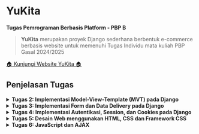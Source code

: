 # YuKita

**Tugas Pemrograman Berbasis Platform - PBP B**

> **YuKita** merupakan proyek Django sederhana berbentuk e-commerce berbasis website untuk memenuhi Tugas Individu mata kuliah PBP Gasal 2024/2025

[ 🏠 Kunjungi Website YuKita 🏠 ](http://gnade-yuka-yukita.pbp.cs.ui.ac.id/)

## **Penjelasan Tugas**

<details>
<summary> <b> Tugas 2: Implementasi Model-View-Template (MVT) pada Django </b> </summary>

## **Implementasi Checklist**

* ### Inisiasi Proyek Django

Setelah saya membuat direktori baru dengan nama Yukita, nama e-commerce buatan saya, saya membuat dependencies pada berkas 'requirements.txt' yang berisi

```
django
gunicorn
whitenoise
psycopg2-binary
requests
urllib3
```

Lalu melakukan instalasi dependencies setelah menjalankan virtual environment dengan perintah `pip install -r requirements.txt` dan membuat proyek Django dengan perintah `django-admin startproject yukita .`

* ### Menjalankan Server

Setelah membuat proyek Django, saya menambahkan string `ALLOWED_HOSTS = ["localhost", "127.0.0.1"]` untuk keperluan deployment dan menjalankan server Django dengan perintah `python3 manage.py runserver`

* ### Membuat  aplikasi `main`

Saya menjalankan perintah `python manage.py startapp main` untuk membuat aplikasi baru bernama main. Lalu saya menambahkan `main` ke `INSTALLED_APPS` pada berkas `settings.py` 


* ### Membuat model aplikasi `main`

Saya membuat berkas `models.py` pada direktori `main` yang berisikan

```
from django.db import models

class ShopEntry(models.Model):
    name = models.CharField(max_length=255)
    price = models.IntegerField()
    description = models.TextField()
    quantity = models.IntegerField()
    location = models.CharField(max_length=255)

    @property
    def is_avaible(self):
        return self.quantity > 0
```

Lalu saya mengimigrasikan model yang sudah saya buat dengan menjalankan perintah `python3 manage.py makemigrations` dan mengimigrasikannya ke basis data lokal dengan menjalankan perintah `python manage.py migrate`

* ### Membuat template dan view aplikasi `main`

Template untuk merender pada file `views.py` berisikan

```
from django.shortcuts import render

def show_main(request):
    context = {
        'product_name': 'BLAHAJ Soft Toy',
        'product_price': 'IDR 299,000',
        'product_description': 'A large and soft cuddly shark. It\'s perfect to hug, use as a pillow, or play with. This toy will bring comfort and joy to any child.',
        'product_quantity': 1,
        'product_location': 'Jakarta, Surabaya, Bali',
        'name' : "Gnade Yuka",
        'kelas' : "PBP-B"
    }

    return render(request, "main.html", context)

```

dan template pada file `html.main` berisi 

```
<h1>YuKita</h1>

<h5>Nama: </h5>
<p>{{ name }}</p>

<h5>Kelas: </h5>
<p>{{ kelas }}</p>

<h1>{{ product_name }}</h1>

<h5>Price: </h5>
<p>{{ product_price }}</p>

<h5>Description: </h5>
<p>{{ product_description }}</p>

<h5>Quantity: </h5>
<p>{{ product_quantity }}</p>

<h5>Location: </h5>
<p>{{ product_location }}</p>
```

* ### Melakukanrouting pada aplikasi `main`

Untuk mengatur URL pada aplikasi `main`, saya membuat berkas `urls.py` pada aplikasi `main` berisikan

```
from django.urls import path
from main.views import show_main

app_name = 'main'

urlpatterns = [
    path('', show_main, name='show_main'),
]
```

Dengan begitu, saya dapat melihat `main` dengan perintah `python manage.py runserver`

## **Jawaban Tugas 2**

* ### Bagan request client ke web aplikasi berbasis Django

![bagan request client ke web](image/bagan.jpeg)

Client (Browser/User) mengirimkan request HTTP ke server, yang kemudian memprosesnya dengan melakukan pemetaan URL melalui urls.py. Setelah URL ditemukan dan dipetakan, fungsi yang sesuai dalam views.py dijalankan berdasarkan permintaan URL tersebut. Selanjutnya, fungsi view mengembalikan HTTP response dalam bentuk halaman HTML. Dalam proses ini, views.py mengambil data yang dibutuhkan dari models.py, lalu data tersebut disajikan menggunakan template main.html.


* ### Fungsi `git` dalam pengembangan perangkat lunak

Git adalah sistem pengontrol versi terdistribusi yang sangat penting dalam pengembangan perangkat lunak. Fungsinya mencakup pelacakan perubahan kode, memungkinkan kolaborasi antar-pengembang, dan mendukung pengelolaan proyek berskala besar. Dengan Git, pengembang dapat membuat cabang kode (branches) untuk mengembangkan fitur baru secara paralel tanpa mengganggu kode yang sudah ada. Setelah pengembangan selesai, perubahan dapat digabungkan (merge) kembali ke cabang utama. Selain itu, Git memungkinkan pengembalian (rollback) ke versi sebelumnya jika terjadi kesalahan.

* ### Mengapa framework Django dijadikan permulaan pembelajaran pengembangan perangkat lunak?

Django sering kali dipilih sebagai framework pertama untuk belajar pengembangan perangkat lunak karena strukturnya yang jelas dan lengkap. Django menyediakan "batteries included," yang berarti banyak fungsi umum seperti autentikasi, manajemen database, dan URL routing sudah tersedia secara default, memudahkan pemula untuk fokus pada konsep dasar. Selain itu, Django menggunakan bahasa Python, yang terkenal dengan sintaks yang mudah dipahami,sehingga cocok untuk pelajar dan pengembang pemula.

* ### Mengapa model pada Django disebut sebagai ORM?

Pada Django, model disebut sebagai ORM (Object-Relational Mapping) karena menyediakan cara untuk menghubungkan dan memanipulasi data di database menggunakan objek Python. ORM memungkinkan pengembang berinteraksi dengan database tanpa harus menulis SQL secara langsung. Setiap model di Django merepresentasikan tabel di database, dan setiap atribut model merepresentasikan kolom pada tabel tersebut. Dengan menggunakan ORM, pengembang dapat melakukan operasi database seperti penyimpanan, update, dan penghapusan data dengan kode Python yang lebih mudah dibaca.


</details>

<details>
<summary> <b> Tugas 3: Implementasi Form dan Data Delivery pada Django</b> </summary>

## **Jawaban Tugas 3**

* ### Mengapa kita memerlukan data delivery dalam pengimplementasian sebuah platform?
**Data delivery** dalam pengimplementasian sebuah platform diperlukan karena bertujuan untuk memastikan bahwa data yang dikirim antar bagian sistem (misalnya, antara frontend dan backend atau antar microservices) dapat ditukar dengan cara yang efisien, aman, dan konsisten. Tanpa mekanisme pengiriman data yang efektif, aplikasi tidak akan dapat menyajikan informasi yang tepat kepada pengguna secara real-time, menyebabkan pengalaman pengguna yang buruk. Selain itu, data delivery memungkinkan platform untuk beroperasi secara terdistribusi, mendukung skala besar, serta memfasilitasi komunikasi antar komponen yang berbeda secara seamless.

* ### Mana yang lebih baik antara XML dan JSON? Mengapa JSON lebih populer dibandingkan XML?
Antara **XML** dan **JSON**, **JSON** lebih baik dan populer untuk pengiriman data dalam aplikasi modern. Hal ini karena JSON lebih ringan dan lebih mudah dibaca oleh manusia maupun mesin dibandingkan XML, yang menggunakan tag berlapis dan lebih verbose. JSON juga lebih mudah diolah dengan JavaScript, yang merupakan bahasa umum di web development. Sementara XML memiliki kemampuan untuk mendeskripsikan struktur data yang lebih kompleks (seperti metadata dan skema yang dapat divalidasi), JSON tetap lebih disukai untuk API modern karena kecepatan dan kesederhanaannya. Oleh karena itu, JSON lebih populer karena performanya yang lebih efisien dalam konteks pengiriman data di web.

* ### Jelaskan fungsi dari method is_valid() pada form Django dan mengapa kita membutuhkan method tersebut?
Dalam **Django**, method **`is_valid()`** digunakan pada objek form untuk memeriksa apakah data yang dikirimkan oleh pengguna sesuai dengan aturan validasi yang telah ditentukan dalam form tersebut. Method ini akan mengembalikan nilai `True` jika semua data valid dan `False` jika terdapat kesalahan dalam input pengguna. Kita membutuhkan method ini agar data yang diterima dari pengguna dapat diproses dengan benar atau menampilkan pesan kesalahan jika data yang dimasukkan tidak sesuai dengan ketentuan (misalnya format email salah atau ada field yang tidak diisi). Tanpa validasi ini, aplikasi rentan menerima data yang tidak lengkap atau tidak valid.

* ### Mengapa kita membutuhkan csrf_token saat membuat form di Django? Apa yang dapat terjadi jika kita tidak menambahkan csrf_token pada form Django? Bagaimana hal tersebut dapat dimanfaatkan oleh penyerang?
Kita membutuhkan **`csrf_token`** saat membuat form di Django untuk melindungi aplikasi dari serangan **Cross-Site Request Forgery (CSRF)**, yaitu jenis serangan di mana penyerang dapat membuat pengguna yang sudah login di aplikasi mengirimkan permintaan yang tidak diinginkan tanpa sepengetahuan mereka. Jika form Django tidak memiliki **`csrf_token`**, penyerang dapat memanfaatkan celah ini untuk melakukan tindakan berbahaya, seperti mengirimkan permintaan palsu atas nama pengguna tanpa izin, yang bisa berdampak pada perubahan data atau eksploitasi lain. **`csrf_token`** membantu mencegah hal ini dengan memastikan bahwa permintaan yang dikirim ke server berasal dari sumber yang sah.

## **Implementasi Checklist**

* ### Membuat input form

Membuat `form` untuk menerima input, sehingga nantinya data baru bisa ditampilkan dengan membuat file `forms.py` pada main yang berisikan kode

```
from django.forms import ModelForm
from main.models import ShopEntry

class ShopEntryForm(ModelForm):
    class Meta:
        model = ShopEntry 
        fields = ["product_name", "price", "quantity", "location", "description"]
```

Selain itu, saya juga mengubah `show_main` pada `views.py` menjadi

```
def show_main(request):
    shop_entries = ShopEntry.objects.all()
    
    context = {
        # 'product_name': 'Sofa Ruang Tamu',
        # 'product_price': 'IDR 1,500,000',
        # 'product_description': 'A sofa-bed with small, neat dimensions which is easy to furnish with, even when space is limited. You can make the sofa more comfortable and personal by completing with pillows in different colours and patterns.',
        # 'stock': 1,
        # 'product_location': 'Jakarta, Surabaya, Bali',
        'name' : "Gnade Yuka",
        'kelas' : "PBP-B",
        'shop_entries' : shop_entries
    }

    return render(request, "main.html", context)
```

* ### Menambahkan fungsi pada `views.py`

Sehingga kita bisa melihat data yang sudah diinput

1. Membuat fungsi baru `create_shop_entry` pada `views.py` agar bisa menerima data yang berisikan

```
def create_shop_entry(request):
    form = ShopEntryForm(request.POST or None)

    if form.is_valid() and request.method == "POST":
        form.save()
        return redirect('main:show_main')

    context = {'form': form}
    return render(request, "create_shop_entry.html", context)
```

2. Lalu membuat template baru untuk tampilan ketika menambahkan pembelian baru dengan nama `create_shop_entry` pada direktori `main/templates` yang berisikan

```
{% extends 'base.html' %} 
{% block content %}
<h1>Add New Shop Entry</h1>

<form method="POST">
  {% csrf_token %}
  <table>
    {{ form.as_table }}
    <tr>
      <td></td>
      <td>
        <input type="submit" value="Add Shop Entry" />
      </td>
    </tr>
  </table>
</form>

{% endblock %}
```

3. Lalu menampilkan data pembelian dalam bentuk tabel dan menambahkan tombol `Add New Shop Entry` pada `main.html` ketika ingin menambahkan pembelian

```
<div class="shop-entries">
    <h3>Shop Entries</h3>
    
    {% if not shop_entries %}
    <p>Belum ada pesanan yang masuk</p>
    {% else %}
    <table>
      <tr>
        <th>Nama</th>
        <th>Harga</th>
        <th>Jumlah Kamar</th>
        <th>Lokasi</th>
        <th>Deskripsi</th>
      </tr>
      
      <!-- Display each shop entry -->
      {% for shop_entry in shop_entries %}
      <tr>
        <td>{{ shop_entry.product_name }}</td>
        <td>{{ shop_entry.price }}</td>
        <td>{{ shop_entry.quantity }}</td>
        <td>{{ shop_entry.location }}</td>
        <td>{{ shop_entry.description }}</td>
      </tr>
      {% endfor %}
    </table>
    {% endif %}
</div>

<br />

<a href="{% url 'main:create_shop_entry' %}">
  <button>Add New Shop Entry</button>
</a>
```

* ### Menambahkan format XML dan JSON 

Untuk melihat data dalam format XML dan JSON, pada `views.py` di foler `main` kita menambahkan 
```
from django.http import HttpResponse
from django.core import serializers
```

1. Menambahkan fungsi `show_xml` dan `show_xml_by_id` (untuk melihat bedasarkan filter ID) yang akan mengembalikan `HttpResponse` berisi data yang sudah menjadi XML

```
def show_xml(request):
    data = ShopEntry.objects.all()
    return HttpResponse(serializers.serialize("xml", data), content_type="application/xml")

def show_xml_by_id(request, id):
    data = ShopEntry.objects.filter(pk=id)
    return HttpResponse(serializers.serialize("xml", data), content_type="application/xml")
```

2. Menambahkan fungsi `show_json` dan `show_json_by_id` (untuk melihat bedasarkan filter ID) yang akan mengembalikan `HttpResponse` berisi data yang sudah menjadi JSON

```
def show_json(request):
    data = ShopEntry.objects.all()
    return HttpResponse(serializers.serialize("json", data), content_type="application/json")

def show_json_by_id(request, id):
    data = ShopEntry.objects.filter(pk=id)
    return HttpResponse(serializers.serialize("json", data), content_type="application/json")

```

3. Merouting URL
Tidak lupa juga untuk menambahkan `path_url` fungsi yang sudah kita tambhkan ke `urlpatterns` pada `main/urls.py` dan mengimport dari `views.py`. Sehingga isi dari `main/urls.py` akan berisi :

```
from django.urls import path
from main.views import show_main, create_shop_entry, show_xml, show_json, show_xml_by_id, show_json_by_id

app_name = 'main'

urlpatterns = [
    path('', show_main, name='show_main'),
    path('create-shop-entry', create_shop_entry, name='create_shop_entry'),
    path('xml/', show_xml, name='show_xml'),
    path('json/', show_json, name='show_json'),
    path('xml/<str:id>/', show_xml_by_id, name='show_xml_by_id'),
    path('json/<str:id>/', show_json_by_id, name='show_json_by_id'),
]
```

Sehingga, input `form` sudah bisa digunakan dengan menjalankan command `python3 manage.py runserver` dan mengunjungi <http://localhost:8000>.

## Postman *Screenshot*
1. XML
![XML](image/postman_xml.png)
2. JSON
![JSON](image/postman_json.png)
3. XML *by* ID
![XML *by* ID](image/postman_xml_id.png)
4. JSON *by* ID
![JSON *by* ID](image/postman_json_id.png)

</details>

<details>
<summary> <b> Tugas 4: Implementasi Autentikasi, Session, dan Cookies pada Django</b> </summary>

## **Jawaban Tugas 3**

* ### Apa perbedaan antara HttpResponseRedirect() dan redirect()?
HttpResponseRedirect() adalah kelas yang secara eksplisit mengembalikan respons HTTP yang mengarahkan pengguna ke URL tertentu, di mana kita harus memberikan URL tujuan secara manual. Sebaliknya, redirect() adalah shortcut yang lebih fleksibel dalam Django, yang dapat menerima tidak hanya URL, tetapi juga nama view atau objek model dan secara otomatis menangani pembuatan URL tujuan. Dengan redirect(), proses redirect menjadi lebih sederhana karena Django mengubah input yang diberikan menjadi URL yang sesuai.

* ### Jelaskan cara kerja penghubungan model Product dengan User!
Penghubungan antara model Product dengan User biasanya dilakukan menggunakan ForeignKey atau ManyToManyField tergantung pada hubungan yang diinginkan. Misalnya, jika satu pengguna bisa memiliki banyak produk, maka model Product akan memiliki ForeignKey ke model User, seperti ini: user = models.ForeignKey(User, on_delete=models.CASCADE). Ini berarti setiap instance Product terhubung dengan satu pengguna, tetapi satu pengguna dapat memiliki banyak produk. Django akan secara otomatis membuat relasi ini di database, dan kita dapat mengakses data yang terhubung melalui atribut relasi tersebut.
 
* ### Apa perbedaan antara authentication dan authorization, apakah yang dilakukan saat pengguna login? Jelaskan bagaimana Django mengimplementasikan kedua konsep tersebut.
Authentication adalah proses memverifikasi identitas pengguna, misalnya dengan memastikan username dan password yang diberikan benar. Authorization adalah proses yang menentukan apakah pengguna yang terautentikasi memiliki izin untuk melakukan aksi tertentu. Ketika pengguna login, mereka pertama-tama melewati proses authentication. Django mengimplementasikan authentication menggunakan django.contrib.auth, yang menyediakan sistem login, logout, dan manajemen pengguna. Authorization di Django diimplementasikan melalui sistem izin berbasis objek, di mana setiap pengguna dapat diberikan izin tertentu untuk mengakses fitur atau tindakan tertentu di aplikasi.

* ### Bagaimana Django mengingat pengguna yang telah login? Jelaskan kegunaan lain dari cookies dan apakah semua cookies aman digunakan?
Django mengingat pengguna yang telah login dengan menggunakan session cookies, yang disimpan di browser pengguna. Saat pengguna login, Django menyimpan session ID di cookie dan di database. Setiap kali pengguna mengakses halaman, Django memeriksa session ID untuk mengetahui apakah pengguna sudah login. Selain itu, cookies dapat digunakan untuk menyimpan preferensi pengguna atau melacak aktivitas. Tidak semua cookies aman digunakan; misalnya, cookies yang tidak diatur dengan aman dapat dicuri dalam serangan seperti cross-site scripting (XSS). Django menyediakan pengaturan seperti HttpOnly dan Secure untuk memastikan cookies lebih aman dengan membatasi akses JavaScript dan memaksa penggunaan HTTPS.

## **Implementasi Checklist**

* ### Membuat Form Registrasi

Agar website hanya bisa diakses oleh pengguna yang sudah mempunyai akun, maka diperlukan form untuk registrasi. Pada `views.py` kita menambahkan import `UserCreatiionForm` dan `message`. Selain itu saya juga menambahkan fungsi `register` agar bisa membuat form registrasi secara otomatis dan menghasilkan data setelah disubmit
```
from django.contrib.auth.forms import UserCreationForm
from django.contrib import messages

def register(request):
    form = UserCreationForm()

    if request.method == "POST":
        form = UserCreationForm(request.POST)
        if form.is_valid():
            form.save()
            messages.success(request, 'Your account has been successfully created!')
            return redirect('main:login')
    context = {'form':form}
    return render(request, 'register.html', context)
```

Selain itu saya juga membuat halaman registrasi pada `registrasi.html` pada `main/templates` dengan code 
```
{% extends 'base.html' %}

{% block meta %}
    <title>Register</title>
{% endblock meta %}

{% block content %}  

<div class = "login">
    
    <h1>Register</h1>  

        <form method="POST" >  
            {% csrf_token %}  
            <table>  
                {{ form.as_table }}  
                <tr>  
                    <td></td>
                    <td><input type="submit" name="submit" value="Daftar"/></td>  
                </tr>  
            </table>  
        </form>

    {% if messages %}  
        <ul>   
            {% for message in messages %}  
                <li>{{ message }}</li>  
                {% endfor %}  
        </ul>   
    {% endif %}

</div>  

{% endblock content %}
```

Terakhir saya juga menambahkan url path pada `urls.py`
```
from main.views import register
 urlpatterns = [
     ...
     path('register/', register, name='register'),
 ]
```
* ### Membuat Fungsi Login

Setelah membuat form registrasi, saya juga membuat fungsi login untuk menerima user yang sudah terdaftar dengan menambahkan berikut ini ke dalam `views.py`
```
from django.contrib.auth.forms import UserCreationForm, AuthenticationForm
from django.contrib.auth import authenticate, login

def login_user(request):
   if request.method == 'POST':
      form = AuthenticationForm(data=request.POST)

      if form.is_valid():
            user = form.get_user()
            login(request, user)
            return redirect('main:show_main')

   else:
      form = AuthenticationForm(request)
   context = {'form': form}
   return render(request, 'login.html', context)
```
Selain itu, saya juga membuat halaman tampilan untuk login user dengan membuat `login.html` pada direktori `main/templates` yang berisi
```
{% extends 'base.html' %}

{% block meta %}
<title>Login</title>
{% endblock meta %}

{% block content %}
<div class="login">
  <h1>Login</h1>

  <form method="POST" action="">
    {% csrf_token %}
    <table>
      {{ form.as_table }}
      <tr>
        <td></td>
        <td><input class="btn login_btn" type="submit" value="Login" /></td>
      </tr>
    </table>
  </form>

  {% if messages %}
  <ul>
    {% for message in messages %}
    <li>{{ message }}</li>
    {% endfor %}
  </ul>
  {% endif %} Don't have an account yet?
  <a href="{% url 'main:register' %}">Register Now</a>
</div>

{% endblock content %}
```

Tidak lupa juga untuk mengimport fungsi yang sudah saya buat ke dalam `urls.py` dengan menambahkan path url
```
from main.views import login_user
urlpatterns = [
   ...
   path('login/', login_user, name='login'),
]
```
* ### Membuat Fungsi Logout

Selain membuat fungsi login, diperlukan fungsi logout dengan menambahkan potongan kode berikut ke dalam `views.py`

```
from django.contrib.auth import logout

def logout_user(request):
    logout(request)
    return redirect('main:login')
```
selain itu pada `main.html` juga kita tambahkan 
```
<a href="{% url 'main:logout' %}">
  <button>Logout</button>
</a>
```
untuk mengarahkan halaman url secara dinamis. Tidak lupa juga untuk mengimport fungsi yang sudah saya buat ke dalam `urls.py` dengan menambahkan path url
```
from main.views import logout_user
urlpatterns = [
   ...
   path('logout/', logout_user, name='logout'),
]
```

* ### Meretriksi Halaman Main

pada `views.py` kita tambahkan
```
from django.contrib.auth.decorators import login_required
@login_required(login_url='/login')
def show_main(request):
```
* ### Menerapkan Cookies

Untuk menampilkan data last login pengguna, kita bisa menggunakan cookies. Pada `views.py` kita tambahkan
```
import datetime
from django.http import HttpResponseRedirect
from django.urls import reverse
```
dan fungsi login_user, ditambahkan cookie yang bernama `last_login` untuk melihat kapan terakhir kali pengguna melakukan login dengan melakukan perubahan pada blok `if form.is_valid()`
```
if form.is_valid():
    user = form.get_user()
    login(request, user)
    response = HttpResponseRedirect(reverse("main:show_main"))
    response.set_cookie('last_login', str(datetime.datetime.now()))
    return response
```

Pada fungsi show_main, tambahkan potongan kode `'last_login': request.COOKIES['last_login']` ke dalam variabel context. 
Ubah juga kode `logount_user` menjadi 
```
def logout_user(request):
    logout(request)
    response = HttpResponseRedirect(reverse('main:login'))
    response.delete_cookie('last_login')
    return response
```

Pada `main.html` tambahkan potongan kode untuk menampilkan data last login.
```
...
<h5>Sesi terakhir login: {{ last_login }}</h5>
...
```
</details>

<details>
<summary> <b> Tugas 5: Desain Web menggunakan HTML, CSS dan Framework CSS</b> </summary>

## **Jawaban Tugas 5**

* ### Jika terdapat beberapa CSS selector untuk suatu elemen HTML, jelaskan urutan prioritas pengambilan CSS selector tersebut!

CSS menentukan prioritas selector berdasarkan konsep specificity. Selector dengan prioritas tertinggi diterapkan jika ada beberapa selector yang berlaku untuk elemen yang sama. Urutannya dimulai dari yang terendah: selector elemen (tag), selector class, selector ID, inline styles, dan yang tertinggi adalah aturan dengan `!important`. Inline styles dan `!important` dapat mengesampingkan prioritas selector lainnya.

* ### Mengapa responsive design menjadi konsep yang penting dalam pengembangan aplikasi web? Berikan contoh aplikasi yang sudah dan belum menerapkan responsive design!

Responsive design penting agar tampilan situs web dapat beradaptasi dengan baik di berbagai perangkat dengan ukuran layar yang berbeda, seperti desktop, tablet, dan ponsel. Hal ini meningkatkan pengalaman pengguna dan memastikan situs tetap mudah diakses dan fungsional. Misalnya, aplikasi seperti Google telah menerapkan responsive design, sementara beberapa situs lama mungkin belum responsif dan tampil berantakan di perangkat seluler.

* ### Jelaskan perbedaan antara margin, border, dan padding, serta cara untuk mengimplementasikan ketiga hal tersebut!

Margin adalah ruang luar elemen, yang mengatur jarak antara elemen dengan elemen lainnya. Border adalah garis yang mengelilingi konten dan padding elemen. Padding adalah ruang dalam yang memberi jarak antara konten elemen dan border. Ketiga konsep ini mengontrol ruang dan tampilan tata letak elemen pada halaman web dan dapat diatur melalui properti CSS seperti margin, border, dan padding.

* ### Jelaskan konsep flex box dan grid layout beserta kegunaannya!

Flexbox adalah metode tata letak CSS yang digunakan untuk mendistribusikan elemen dalam satu dimensi (baris atau kolom) dengan fleksibel, membuat elemen lebih responsif dan mudah diatur. Grid layout, di sisi lain, adalah sistem dua dimensi yang memungkinkan pengaturan elemen dalam baris dan kolom secara simultan, memberikan kontrol yang lebih besar atas tata letak yang kompleks. Keduanya mempermudah pembuatan layout yang dinamis dan adaptif.


## **Implementasi Checklist**

* ### Menambahksn Tailwind ke Aplikasi

Pada `templates/base.html` kita sambungkan template django dengan tailwind dengan menambahkan 

```
<head>
{% block meta %}
    <meta charset="UTF-8" />
    <meta name="viewport" content="width=device-width, initial-scale=1">
{% endblock meta %}
<script src="https://cdn.tailwindcss.com">
</script>
</head>
```

* ### Menambahkan fitur Edit dan Hapus Item

pada `views.py` kita membuat fungsi baru bernama `edit_shop` dan `delete_shop` seperti berikut 

```
from django.shortcuts import .., reverse
from django.http import .., HttpResponseRedirect


def edit_shop(request, id):
    shop = ShopEntry.objects.get(pk = id)

    form = ShopEntryForm(request.POST or None, instance=shop)

    if form.is_valid() and request.method == "POST":
        form.save()
        return HttpResponseRedirect(reverse('main:show_main'))

    context = {'form': form}
    return render(request, "edit_shop.html", context)

def delete_shop(request, id):
    # Get mood berdasarkan id
    shop = ShopEntry.objects.get(pk = id)
    # Hapus mood
    shop.delete()
    # Kembali ke halaman awal
    return HttpResponseRedirect(reverse('main:show_main'))
```

Untuk membuat tampilannnya saya membuat `edit_shop.html` pada `main/templates` yang berisi

```
{% extends 'base.html' %}

{% load static %}

{% block content %}

<h1>Edit Shop</h1>

<form method="POST">
    {% csrf_token %}
    <table>
        {{ form.as_table }}
        <tr>
            <td></td>
            <td>
                <input type="submit" value="Edit Item"/>
            </td>
        </tr>
    </table>
</form>

{% endblock %}
```

Tidak lupa untuk mengimport fungsi `edit_shop` dan `delete_shop` pada `urls.py`

```
from main.views import edit_shop
from main.views import delete_mood
...
    path('edit-shop/<uuid:id>', edit_shop name='edit_shop),
    path('delete/<uuid:id>', delete_mood, name='delete_mood'), # sesuaikan dengan nama fungsi yang dibuat
...
```

Terakhir pada `main.html` kita buat agar terlihat tombol edit dan delete pada setiap item
```
...
<tr>
    ...
    <td>
        <a href="{% url 'main:edit_mood' mood_entry.pk %}">
            <button>
                Edit
            </button>
        </a>
    </td>
    <td>
        <a href="{% url 'main:delete_mood' mood_entry.pk %}">
            <button>
                Delete
            </button>
        </a>
    </td>
</tr>
...
```

* ### Menambahkan Navigation Bar pada Aplikasi

Saya membuat berkas HTML baru dengan nama navbar.html pada folder `templates/` di root directory. Isi dari navbar.html dapat kamu isi dengan template berikut.

```
<head>
    <link href="https://fonts.googleapis.com/css2?family=Poppins:wght@400;600&display=swap" rel="stylesheet">
    <style>
      body {
        background-color: #F6F4F1;
        font-family: 'Poppins', sans-serif;
      }
  
      .brand {
        font-size: 2xl;
        font-weight: bold;
      }
  
      .brand .yuk {
        color: #000000;
        font-size: 36px;
      }
  
      .brand .ita {
        color: #968864;
        font-size: 36px;
      }
  
      .welcome {
        color: #424241;
      }
  
      .logout-btn {
        background-color: #968864;
        color: white;
        font-weight: bold;
      }
  
      .logout-btn:hover {
        background-color: #7d7453;
      }
  
      .menu-item {
        margin-right: 16px;
        color: #424241;
        font-weight: 600;
      }
  
      .menu-item:hover {
        color: #968864;
      }
    </style>
  </head>
  
  <nav class="bg-F6F4F1 shadow-lg fixed top-0 left-0 z-40 w-screen">
    <div class="max-w-7xl mx-auto px-4 sm:px-6 lg:px-8">
      <div class="flex items-center justify-between h-16">
        <div class="flex items-center">
          <h1 class="brand">
            <span class="yuk">Yu</span><span class="ita">Kita</span>
          </h1>
        </div>
  
        <!-- Navigation Menu -->
        <div class="hidden md:flex items-center space-x-6">
          <a href="{% url 'main:show_main' %}" class="menu-item">Home</a>
          <a href="{% url 'main:show_main' %}" class="menu-item">Sewa</a>
          <a href="{% url 'main:show_main' %}" class="menu-item">Wishlist</a>
          <a href="{% url 'main:show_main' %}" class="menu-item">Kerjasama</a>
        </div>
  
        <div class="hidden md:flex items-center">
          {% if user.is_authenticated %}
            <span class="welcome mr-4">Welcome, {{ user.username }}</span>
            <a href="{% url 'main:logout' %}" class="logout-btn text-center py-2 px-4 rounded transition duration-300">
              Logout
            </a>
          {% else %}
            <a href="{% url 'main:login' %}" class="text-center bg-blue-500 hover:bg-blue-600 text-white font-bold py-2 px-4 rounded transition duration-300 mr-2">
              Login
            </a>
            <a href="{% url 'main:register' %}" class="text-center bg-green-500 hover:bg-green-600 text-white font-bold py-2 px-4 rounded transition duration-300">
              Register
            </a>
          {% endif %}
        </div>
  
        <div class="md:hidden flex items-center">
          <button class="mobile-menu-button">
            <svg class="w-6 h-6 text-white" fill="none" stroke-linecap="round" stroke-linejoin="round" stroke-width="2" viewBox="0 0 24 24" stroke="currentColor">
              <path d="M4 6h16M4 12h16M4 18h16"></path>
            </svg>
          </button>
        </div>
      </div>
    </div>
  
    <!-- Mobile menu -->
    <div class="mobile-menu hidden md:hidden px-4 w-full md:max-w-full">
      <div class="pt-2 pb-3 space-y-1 mx-auto">
        <a href="{% url 'main:show_main' %}" class="block menu-item">Home</a>
        <a href="{% url 'main:show_main' %}" class="block menu-item">Sewa</a>
        <a href="{% url 'main:show_main' %}" class="block menu-item">Wishlist</a>
        <a href="{% url 'main:show_main' %}" class="block menu-item">Kerjasama</a>
  
        {% if user.is_authenticated %}
          <span class="welcome block px-3 py-2">Welcome, {{ user.username }}</span>
          <a href="{% url 'main:logout' %}" class="logout-btn block text-center py-2 px-4 rounded transition duration-300">
            Logout
          </a>
        {% else %}
          <a href="{% url 'main:login' %}" class="block text-center bg-blue-500 hover:bg-blue-600 text-white font-bold py-2 px-4 rounded transition duration-300 mb-2">
            Login
          </a>
          <a href="{% url 'main:register' %}" class="block text-center bg-green-500 hover:bg-green-600 text-white font-bold py-2 px-4 rounded transition duration-300">
            Register
          </a>
        {% endif %}
      </div>
    </div>
  
    <script>
      const btn = document.querySelector("button.mobile-menu-button");
      const menu = document.querySelector(".mobile-menu");
  
      btn.addEventListener("click", () => {
        menu.classList.toggle("hidden");
      });
    </script>
  </nav>
  
```

Lalu kita tautkan navbar pada main.html, create_shop_entry.html, dan edit_shop.html yang berada di subdirektori main/templates/

```
{% extends 'base.html' %}
{% block content %}
{% include 'navbar.html' %}
...
{% endblock content%}
```
* ### Menghubungan global.css dan script Tailwind ke base.html

Agar style CSS yang ditambahkan di global.css dapat digunakan dalam template Django, kita memodiifikasi `base.html`

```
{% load static %}
<!DOCTYPE html>
<html lang="en">
  <head>
    <meta charset="UTF-8" />
    <meta name="viewport" content="width=device-width, initial-scale=1.0" />
    {% block meta %} {% endblock meta %}
    <script src="https://cdn.tailwindcss.com"></script>
    <link rel="stylesheet" href="{% static 'css/global.css' %}"/>
  </head>
  <body>
    {% block content %} {% endblock content %}
  </body>
</html>
```

dan memodifikasi `global.css` pada `static/css/global.css`

```
.form-style form input, form textarea, form select {
    width: 100%;
    padding: 0.5rem;
    border: 2px solid #bcbcbc;
    border-radius: 0.375rem;
}
.form-style form input:focus, form textarea:focus, form select:focus {
    outline: none;
    border-color: #674ea7;
    box-shadow: 0 0 0 3px #674ea7;
}
@keyframes shine {
    0% { background-position: -200% 0; }
    100% { background-position: 200% 0; }
}
.animate-shine {
    background: linear-gradient(120deg, rgba(255, 255, 255, 0.3), rgba(255, 255, 255, 0.1) 50%, rgba(255, 255, 255, 0.3));
    background-size: 200% 100%;
    animation: shine 3s infinite;
}
```

* ### Styling Halaman Login

```
{% extends 'base.html' %}
{% load static %}

{% block meta %}
<title>Login</title>
{% endblock meta %}

{% block content %}
<!-- Flex container to align items horizontally -->
<div class="min-h-screen flex items-center justify-between w-screen bg-[#F6F4F1] py-12 px-4 sm:px-6 lg:px-8">
  
  <!-- Left Section with Text -->
  <div class="flex-1 max-w-md text-left">
    <h2 class="text-5xl font-extrabold text-black">
      Login to <span class="text-[#968864]">YuKita</span>
    </h2>
    <p class="mt-4 text-sm text-black">If you don't have an account you can <a href="{% url 'main:register' %}" class="font-medium text-[#7b81ec] hover:underline">Register here!</a></p>
  </div>
  
  <!-- Middle Section with Image -->
  <div class="flex-1 flex justify-center mx-4">
    <img src="{% static 'image/login.png' %}" alt="Login Illustration" class="w-full max-w-sm">
  </div>
  
  <!-- Right Section with Form -->
  <div class="flex-1 max-w-sm w-full">
    <form class="mt-8 space-y-6" method="POST" action="">
      {% csrf_token %}
      <div class="rounded-md shadow-sm space-y-4">
        <div>
          <label for="username" class="sr-only">Username</label>
          <input id="username" name="username" type="text" required class="appearance-none block w-full px-3 py-2 border border-[#968864] text-[#2e2e2e] rounded-md focus:outline-none focus:ring-[#7b81ec] focus:border-[#7b81ec] sm:text-sm" placeholder="Username">
        </div>
        <div>
          <label for="password" class="sr-only">Password</label>
          <input id="password" name="password" type="password" required class="appearance-none block w-full px-3 py-2 border border-[#968864] text-[#2e2e2e] rounded-md focus:outline-none focus:ring-[#7b81ec] focus:border-[#7b81ec] sm:text-sm" placeholder="Password">
        </div>
      </div>

      <div>
        <button type="submit" class="w-full py-2 px-4 text-sm font-medium rounded-md text-white bg-[#7b81ec] hover:bg-[#5d64dc] focus:outline-none focus:ring-2 focus:ring-offset-2 focus:ring-[#7b81ec]">
          Login
        </button>
      </div>
    </form>
  </div>
</div>
{% endblock content %}

```
* ### Styling Halaman Register

```
{% extends 'base.html' %}
{% load static %} 

{% block meta %}
<title>Register</title>
{% endblock meta %}

{% block content %}
<!-- Flex container with background color -->
<div class="min-h-screen flex items-center justify-center bg-[#F6F4F1] py-12 px-4 sm:px-6 lg:px-8">
  <div class="max-w-md w-full space-y-8 form-style">
    <!-- Image at the top -->
    <div class="flex justify-center">
      <img src="{% static 'image/login.png' %}" alt="Register Illustration" class="w-32 h-32">
    </div>

    <div>
      <h2 class="mt-6 text-center text-3xl font-extrabold text-[#968864]">
        Create your account
      </h2>
    </div>
    
    <!-- Form Section -->
    <form class="mt-8 space-y-6" method="POST">
      {% csrf_token %}
      <input type="hidden" name="remember" value="true">
      <div class="rounded-md shadow-sm -space-y-px">
        {% for field in form %}
          <div class="{% if not forloop.first %}mt-4{% endif %}">
            <label for="{{ field.id_for_label }}" class="mb-2 font-semibold text-[#968864]">
              {{ field.label }}
            </label>
            <div class="relative">
              {{ field }}
              <div class="absolute inset-y-0 right-0 pr-3 flex items-center pointer-events-none">
                {% if field.errors %}
                  <svg class="h-5 w-5 text-red-500" fill="currentColor" viewBox="0 0 20 20">
                    <path fill-rule="evenodd" d="M18 10a8 8 0 11-16 0 8 8 0 0116 0zm-7 4a1 1 0 11-2 0 1 1 0 012 0zm-1-9a1 1 0 00-1 1v4a1 1 0 102 0V6a1 1 0 00-1-1z" clip-rule="evenodd" />
                  </svg>
                {% endif %}
              </div>
            </div>
            {% if field.errors %}
              {% for error in field.errors %}
                <p class="mt-1 text-sm text-red-600">{{ error }}</p>
              {% endfor %}
            {% endif %}
          </div>
        {% endfor %}
      </div>

      <!-- Submit Button -->
      <div>
        <button type="submit" class="group relative w-full flex justify-center py-2 px-4 border border-transparent text-sm font-medium rounded-md text-white bg-[#7d7453] hover:bg-[#5d5c48] focus:outline-none focus:ring-2 focus:ring-offset-2 focus:ring-[#7d7453]">
          Register
        </button>
      </div>
    </form>

    <!-- Error Messages -->
    {% if messages %}
    <div class="mt-4">
      {% for message in messages %}
      <div class="bg-red-100 border border-red-400 text-red-700 px-4 py-3 rounded relative" role="alert">
        <span class="block sm:inline">{{ message }}</span>
      </div>
      {% endfor %}
    </div>
    {% endif %}

    <!-- Login Link -->
    <div class="text-center mt-4">
      <p class="text-sm text-[#968864]">
        Already have an account?
        <a href="{% url 'main:login' %}" class="font-medium text-[#7b81ec] hover:text-[#5d64dc]">
          Login here
        </a>
      </p>
    </div>
  </div>
</div>
{% endblock content %}

```

* ### Styling Halaman Home

```
{% extends 'base.html' %}
{% load static %}

{% block meta %}
<title>YuKita</title>
{% endblock meta %}
{% block content %}
{% include 'navbar.html' %}
<div class="overflow-x-hidden px-4 md:px-8 pb-8 pt-24 min-h-screen bg-[#F6F4F1] flex flex-col">
  <div class="flex justify-center">
    <div class="w-full max-w-sm p-6 bg-[#968864] text-white rounded-lg shadow-lg">
        <h3 class="text-2xl font-bold text-center">Name</h3>
        <p class="text-lg text-center">{{ name }}</p>
    </div>
  </div>
    
    <!-- Sesi terakhir login -->
    <div class="flex justify-center mt-4">
      <p class="text-center text-black text-sm font-poppins">
        Sesi terakhir login: {{ last_login }}
      </p>
    </div>

  <div class="flex justify-end mb-6">
    <a href="{% url 'main:create_shop_entry' %}" class="bg-[#968864] hover:bg-[#7d7453] text-white font-bold py-2 px-4 rounded-lg transition duration-300 ease-in-out transform hover:-translate-y-1 hover:scale-105">
      Add New Product
    </a>
  </div>
  
  {% if not shop_entries %}
  <div class="flex flex-col items-center justify-center min-h-[24rem] p-6">
    <img src="{% static 'image/sedih-banget.jpeg' %}" alt="Sad face" class="w-42 h-32 mb-4"/>
    <p class="text-center text-gray-600 mt-4">Belum ada data shop pada YuKita.</p>
  </div>
  {% else %}
  <div class="grid grid-cols-1 sm:grid-cols-2 lg:grid-cols-3 gap-6 space-y-6 w-full">
    {% for shop_entry in shop_entries %}
    <div class="border rounded-lg overflow-hidden shadow-lg p-4 relative">
      <!-- Image with room count -->
      <div class="relative">
        <img src="{% static 'image/rumah.jpeg.webp' %}" alt="{{ shop_entry.product_name }}" class="w-full h-48 object-cover mb-4"/>
        <!-- Room count (Jumlah Kamar) in the top-right corner -->
        <span class="absolute top-2 right-2 bg-[#968864] text-white text-sm py-1 px-2 rounded-md">
          {{ shop_entry.quantity }} Rooms
        </span>
      </div>

      <!-- Shop information -->
      <h3 class="text-lg font-bold mb-2">{{ shop_entry.product_name }}</h3>
      <p class="text-gray-600">{{ shop_entry.location }}</p>
      <p class="text-gray-500">{{ shop_entry.description }}</p>
      <p class="font-bold text-lg text-[#968864]">Rp{{ shop_entry.price }} / night</p>
      
      <div class="flex justify-between mt-4">
        <a href="{% url 'main:edit_shop' shop_entry.pk %}" class="text-white bg-blue-500 hover:bg-blue-600 py-1 px-3 rounded">
          Edit
        </a>
        <a href="{% url 'main:delete_shop' shop_entry.pk %}" class="text-white bg-red-500 hover:bg-red-600 py-1 px-3 rounded">
          Delete
        </a>
      </div>
    </div>
    {% endfor %}
  </div>
  {% endif %}
</div>
{% endblock content %}

```

* ### Styling Halaman Shop Entry
```
{% extends 'base.html' %}
{% load static %}
{% block meta %}
<title>Edit Room</title>
{% endblock meta %}

{% block content %}
{% include 'navbar.html' %}
<div class="flex flex-col min-h-screen bg-[#F6F4F1] pt-24">
  <div class="container mx-auto px-4 py-8 max-w-xl">
    <h1 class="text-3xl font-bold text-center mb-8 text-black">Edit Room Entry</h1>
  
    <div class="bg-white rounded-lg p-6 form-style">
      <form method="POST" class="space-y-6">
          {% csrf_token %}
          {% for field in form %}
              <div class="flex flex-col">
                  <label for="{{ field.id_for_label }}" class="mb-2 font-semibold text-gray-700">
                      {{ field.label }}
                  </label>
                  <div class="w-full">
                      {{ field }}
                  </div>
                  {% if field.help_text %}
                      <p class="mt-1 text-sm text-gray-500">{{ field.help_text }}</p>
                  {% endif %}
                  {% for error in field.errors %}
                      <p class="mt-1 text-sm text-red-600">{{ error }}</p>
                  {% endfor %}
              </div>
          {% endfor %}
          <div class="flex justify-center mt-6">
              <button type="submit" class="bg-[#968864] text-white font-semibold px-6 py-3 rounded-lg hover:bg-[#7d7453] transition duration-300 ease-in-out w-full">
                  Edit Shop Entry
              </button>
          </div>
      </form>
  </div>
  </div>
</div>
{% endblock %}

```
* ### Styling Halaman edit Shop Entry

```
{% extends 'base.html' %}
{% load static %}
{% block meta %}
<title>Edit Room</title>
{% endblock meta %}

{% block content %}
{% include 'navbar.html' %}
<div class="flex flex-col min-h-screen bg-[#F6F4F1] pt-24">
  <div class="container mx-auto px-4 py-8 mt-16 max-w-xl">
    <h1 class="text-3xl font-bold text-center mb-8 text-black">Edit Room Entry</h1>
  
    <div class="bg-white rounded-lg p-6 form-style">
      <form method="POST" class="space-y-6">
          {% csrf_token %}
          {% for field in form %}
              <div class="flex flex-col">
                  <label for="{{ field.id_for_label }}" class="mb-2 font-semibold text-gray-700">
                      {{ field.label }}
                  </label>
                  <div class="w-full">
                      {{ field }}
                  </div>
                  {% if field.help_text %}
                      <p class="mt-1 text-sm text-gray-500">{{ field.help_text }}</p>
                  {% endif %}
                  {% for error in field.errors %}
                      <p class="mt-1 text-sm text-red-600">{{ error }}</p>
                  {% endfor %}
              </div>
          {% endfor %}
          <div class="flex justify-center mt-6">
              <button type="submit" class="bg-[#968864] text-white font-semibold px-6 py-3 rounded-lg hover:bg-indigo-700 transition duration-300 ease-in-out w-full">
                  Edit Shop Entry
              </button>
          </div>
      </form>
  </div>
  </div>
</div>
{% endblock %}
```
</details>



<details>
<summary> <b> Tugas 6: JavaScript dan AJAX </b> </summary>

## **Jawaban Tugas 6**

* ### Jelaskan manfaat dari penggunaan JavaScript dalam pengembangan aplikasi web!

JavaScript memungkinkan pengembangan aplikasi web yang interaktif, dinamis, dan responsif dengan memanipulasi elemen halaman (DOM) secara real-time serta mendukung pemrograman asynchronous, sehingga pengguna dapat berinteraksi tanpa harus memuat ulang halaman. Dengan ekosistem yang kuat dan kompatibilitas di semua browser modern, JavaScript juga mempermudah pengembangan fitur-fitur canggih seperti animasi, validasi formulir, dan integrasi dengan API, menjadikannya salah satu bahasa inti dalam pengembangan web.

* ### Jelaskan fungsi dari penggunaan `await` ketika kita menggunakan `fetch()`! Apa yang akan terjadi jika kita tidak menggunakan await?

`await` digunakan bersama `fetch()` untuk menunggu hingga Promise yang dihasilkan `fetch()` selesai dan mengembalikan hasil sebelum melanjutkan eksekusi kode. Ini memastikan data dari server sudah diterima dan siap digunakan. Jika `await` tidak digunakan, eksekusi kode berikutnya akan berjalan meskipun respons dari server belum diterima, yang bisa menyebabkan error ketika data belum siap untuk diakses atau diproses.

* ### Mengapa kita perlu menggunakan decorator `csrf_exempt` pada view yang akan digunakan untuk AJAX POST?

Decorator `csrf_exempt` digunakan untuk menonaktifkan pemeriksaan CSRF pada view tertentu yang menerima AJAX POST request. Hal ini diperlukan karena permintaan AJAX terkadang tidak secara otomatis mengirimkan token CSRF, yang dapat menyebabkan kegagalan validasi permintaan POST. Dengan menggunakan `csrf_exempt`, kita bisa menghindari kegagalan permintaan tanpa harus menangani pengiriman token CSRF secara manual dari frontend.

* ### Pada tutorial PBP minggu ini, pembersihan data input pengguna dilakukan di belakang (backend) juga. Mengapa hal tersebut tidak dilakukan di frontend saja?

Pembersihan data input pengguna di backend lebih aman karena melindungi aplikasi dari serangan berbahaya seperti SQL Injection dan XSS, memastikan bahwa semua data yang diproses oleh server sudah tervalidasi. Meski pembersihan di frontend dapat mengurangi beban kerja, data yang dikirim dari klien masih bisa dimanipulasi oleh pengguna, sehingga validasi dan pembersihan di backend menjadi langkah krusial untuk menjaga integritas dan keamanan aplikasi.

## **Implementasi Checklist**



</details>